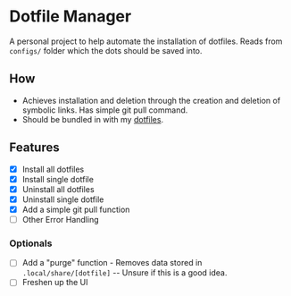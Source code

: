 # Dotfile Manager

A personal project to help automate the installation of dotfiles. Reads from ```configs/``` folder which the dots should
be saved into.

## How

- Achieves installation and deletion through the creation and deletion of symbolic links. Has simple git pull command.
- Should be bundled in with my [dotfiles](https://github.com/Fozzyack/dotfiles).

## Features

- [x] Install all dotfiles
- [x] Install single dotfile 
- [x] Uninstall all dotfiles
- [x] Uninstall single dotfile 
- [x] Add a simple git pull function
- [ ] Other Error Handling

### Optionals
- [ ] Add a "purge" function - Removes data stored in ```.local/share/[dotfile]``` -- Unsure if this is a good idea.
- [ ] Freshen up the UI
